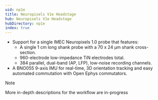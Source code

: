 ```yaml
---
uid: np1e
title: Neuropixels V1e Headstage
hub: Neuropixels V1e Headstage
hubDirectory: np1e
index: true
---
```


- Support for a single IMEC Neuropixels 1.0 probe that features:
    - A single 1 cm long shank probe with a 70 x 24 µm shank cross-section.
    - 960-electrode low-impedance TiN electrodes total.
    - 384 parallel, dual-band (AP, LFP), low-noise recording channels.
- A BNO055 9-axis IMU for real-time, 3D orientation tracking and easy automated commutation with Open Ephys commutators.

> [!NOTE]
> More in-depth descriptions for the workflow are in-progress